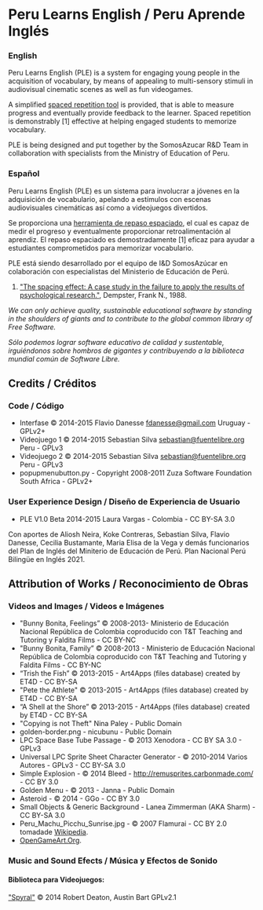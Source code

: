 Peru Learns English / Peru Aprende Inglés
=========================================

### English ###

Peru Learns English (PLE) is a system for engaging young people in the acquisition of vocabulary, by means of appealing to multi-sensory stimuli in audiovisual cinematic scenes as well as fun videogames.

A simplified [spaced repetition tool](http://en.wikipedia.org/wiki/Spaced_repetition) is provided, that is able to measure progress and eventually provide feedback to the learner. Spaced repetition is demonstrably [1] effective at helping engaged students to memorize vocabulary.


PLE is being designed and put together by the SomosAzucar R&D Team in collaboration with specialists from the Ministry of Education of Peru.

### Español ###

Peru Learns English (PLE) es un sistema para involucrar a jóvenes en la adquisición de vocabulario, apelando a estímulos con escenas audiovisuales cinemáticas así como a videojuegos divertidos.

Se proporciona una [herramienta de repaso espaciado](http://es.wikipedia.org/wiki/Repaso_espaciado), el cual es capaz de medir el progreso y eventualmente proporcionar retroalimentación al aprendiz. El repaso espaciado es demostradamente [1] eficaz para ayudar a estudiantes comprometidos para memorizar vocabulario.

PLE está siendo desarrollado por el equipo de I&D SomosAzúcar en colaboración con especialistas del Ministerio de Educación de Perú.

1. ["The spacing effect: A case study in the failure to apply the results of psychological research."](http://psycnet.apa.org/journals/amp/43/8/627/), Dempster, Frank N., 1988.


*We can only achieve quality, sustainable educational software by standing in the shoulders of giants and to contribute to the global common library of Free Software.*

*Sólo podemos lograr software educativo de calidad y sustentable, irguiéndonos sobre hombros de gigantes y contribuyendo a la biblioteca mundial común de Software Libre.*


Credits / Créditos
------------------

### Code / Código ###

* Interfase © 2014-2015 Flavio Danesse <fdanesse@gmail.com> Uruguay - GPLv2+
* Videojuego 1 © 2014-2015 Sebastian Silva <sebastian@fuentelibre.org> Peru - GPLv3
* Videojuego 2 © 2014-2015 Sebastian Silva <sebastian@fuentelibre.org> Peru - GPLv3
* popupmenubutton.py - Copyright 2008-2011 Zuza Software Foundation South Africa - GPLv2+

### User Experience Design / Diseño de Experiencia de Usuario ###

* PLE V1.0 Beta 2014-2015 Laura Vargas - Colombia - CC BY-SA 3.0

Con aportes de Aliosh Neira, Koke Contreras, Sebastian Silva, Flavio Danesse, Cecilia Bustamante, Maria Elisa de la Vega y demás funcionarios del Plan de Inglés del Miniterio de Educación de Perú. Plan Nacional Perú Bilingüe en Inglés 2021.


Attribution  of Works / Reconocimiento de Obras
-----------------------------------------------


### Videos and Images / Videos e Imágenes ###

* "Bunny Bonita, Feelings” © 2008-2013- Ministerio de Educación Nacional República de Colombia coproducido con T&T Teaching and Tutoring y Faldita Films - CC BY-NC 
* "Bunny Bonita, Family” © 2008-2013 - Ministerio de Educación Nacional República de Colombia coproducido con T&T Teaching and Tutoring y Faldita Films - CC BY-NC 
* “Trish the Fish” © 2013-2015 - Art4Apps (files database) created by ET4D - CC BY-SA
* "Pete the Athlete" © 2013-2015 - Art4Apps (files database) created by ET4D - CC BY-SA
* “A Shell at the Shore” © 2013-2015 - Art4Apps (files database) created by ET4D - CC BY-SA
* "Copying is not Theft" Nina Paley - Public Domain
* golden-border.png - nicubunu - Public Domain
* LPC Space Base Tube Passage - © 2013 Xenodora - CC BY SA 3.0 - GPLv3
* Universal LPC Sprite Sheet Character Generator - © 2010-2014 Varios Autores - GPLv3 - CC BY-SA 3.0
* Simple Explosion -  © 2014  Bleed - http://remusprites.carbonmade.com/ - CC BY 3.0
* Golden Menu - © 2013 - Janna - Public Domain
* Asteroid - © 2014 - GGo - CC BY 3.0
* Small Objects & Generic Background - Lanea Zimmerman (AKA Sharm) - CC BY-SA 3.0
* Peru_Machu_Picchu_Sunrise.jpg - © 2007 Flamurai - CC BY 2.0 tomadade [Wikipedia](http://wikipedia.org/).
* [OpenGameArt.Org](http://opengameart.org/).


### Music and Sound Efects / Música y Efectos de Sonido ###



#### Biblioteca para Videojuegos: 

["Spyral"](http://platipy.org/) © 2014 Robert Deaton, Austin Bart GPLv2.1 

